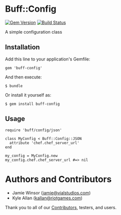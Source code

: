 # Buff::Config
[![Gem Version](https://badge.fury.io/rb/buff-config.svg)](http://badge.fury.io/rb/buff-config)
[![Build Status](https://travis-ci.org/berkshelf/buff-config.svg?branch=master)](https://travis-ci.org/berkshelf/buff-config)

A simple configuration class

## Installation

Add this line to your application's Gemfile:

    gem 'buff-config'

And then execute:

    $ bundle

Or install it yourself as:

    $ gem install buff-config

## Usage

    require 'buff/config/json'

    class MyConfig < Buff::Config::JSON
      attribute 'chef.chef_server_url'
    end

    my_config = MyConfig.new
    my_config.chef.chef_server_url #=> nil

# Authors and Contributors

* Jamie Winsor (<jamie@vialstudios.com>)
* Kyle Allan (<kallan@riotgames.com>)

Thank you to all of our [Contributors](https://github.com/RiotGames/buff-config/graphs/contributors), testers, and users.

